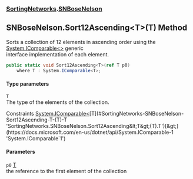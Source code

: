 ### [SortingNetworks](./SortingNetworks.md 'SortingNetworks').[SNBoseNelson](./SortingNetworks-SNBoseNelson.md 'SortingNetworks.SNBoseNelson')
## SNBoseNelson.Sort12Ascending&lt;T&gt;(T) Method
Sorts a collection of 12 elements in ascending order using the [System.IComparable&lt;&gt;](https://docs.microsoft.com/en-us/dotnet/api/System.IComparable-1 'System.IComparable`1') generic  
interface implementation of each element.  
```csharp
public static void Sort12Ascending<T>(ref T p0)
    where T : System.IComparable<T>;
```
#### Type parameters
<a name='SortingNetworks-SNBoseNelson-Sort12Ascending-T-(T)-T'></a>
`T`  
The type of the elements of the collection.  

Constraints [System.IComparable&lt;](https://docs.microsoft.com/en-us/dotnet/api/System.IComparable-1 'System.IComparable`1')[T](#SortingNetworks-SNBoseNelson-Sort12Ascending-T-(T)-T 'SortingNetworks.SNBoseNelson.Sort12Ascending&lt;T&gt;(T).T')[&gt;](https://docs.microsoft.com/en-us/dotnet/api/System.IComparable-1 'System.IComparable`1')  
  
#### Parameters
<a name='SortingNetworks-SNBoseNelson-Sort12Ascending-T-(T)-p0'></a>
`p0` [T](#SortingNetworks-SNBoseNelson-Sort12Ascending-T-(T)-T 'SortingNetworks.SNBoseNelson.Sort12Ascending&lt;T&gt;(T).T')  
the reference to the first element of the collection  
  
